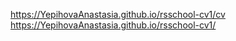 https://YepihovaAnastasia.github.io/rsschool-cv1/cv
https://YepihovaAnastasia.github.io/rsschool-cv1/
